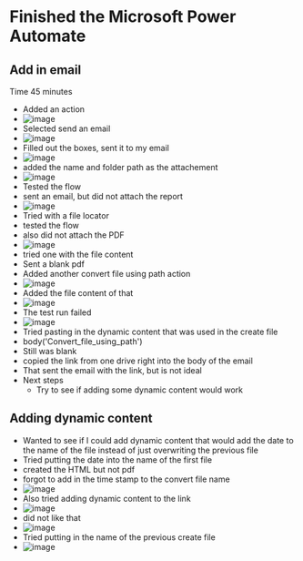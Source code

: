 # Finished the Microsoft Power Automate 
## Add in email
Time 45 minutes
- Added an action
- ![image](https://github.com/MayaIvimey/logs/assets/146374490/25a59b1d-c803-4c2f-8d5f-52988ae9cffb)
- Selected send an email
- ![image](https://github.com/MayaIvimey/logs/assets/146374490/b23bbd7f-f4b1-4ec4-8b9d-60809803296f)
- Filled out the boxes, sent it to my email
- ![image](https://github.com/MayaIvimey/logs/assets/146374490/bc52d015-5639-47ed-9876-645fcb0c6968)
- added the name and folder path as the attachement
- ![image](https://github.com/MayaIvimey/logs/assets/146374490/3cd2ce54-5db5-4c79-b229-58d994484575)
- Tested the flow
- sent an email, but did not attach the report
- ![image](https://github.com/MayaIvimey/logs/assets/146374490/77a7d7c8-5e10-4586-a375-e5c273d34c4b)
- Tried with a file locator
- tested the flow
- also did not attach the PDF
- ![image](https://github.com/MayaIvimey/logs/assets/146374490/ebdb4ac0-c2da-4bf7-a610-c8a0dc327b0f)
- tried one with the file content
- Sent a blank pdf
- Added another convert file using path action
- ![image](https://github.com/MayaIvimey/logs/assets/146374490/6328f6b7-8d41-406f-baef-0dd99626d407)
- Added the file content of that
- ![image](https://github.com/MayaIvimey/logs/assets/146374490/3de77786-63d9-44e6-a234-57e1b09104e7)
- The test run failed
- ![image](https://github.com/MayaIvimey/logs/assets/146374490/49c6e0a1-9df9-44dd-8156-7930b87569dc)
- Tried pasting in the dynamic content that was used in the create file
- body('Convert_file_using_path')
- Still was blank
- copied the link from one drive right into the body of the email
- That sent the email with the link, but is not ideal
- Next steps
  - Try to see if adding some dynamic content would work
 
## Adding dynamic content

- Wanted to see if I could add dynamic content that would add the date to the name of the file instead of just overwriting the previous file
- Tried putting the date into the name of the first file
- created the HTML but not pdf
- forgot to add in the time stamp to the convert file name
- ![image](https://github.com/MayaIvimey/logs/assets/146374490/f154ce74-e95e-43b0-85e1-c34132001708)
- Also tried adding dynamic content to the link
- ![image](https://github.com/MayaIvimey/logs/assets/146374490/fd6caf9c-ffb3-4d12-a80f-0aa70cf8911f)
- did not like that
- ![image](https://github.com/MayaIvimey/logs/assets/146374490/265879cd-a93d-4a26-b097-3582c038904b)
- Tried putting in the name of the previous create file
- ![image](https://github.com/MayaIvimey/logs/assets/146374490/29315331-366e-4633-baef-d573326da34f)

